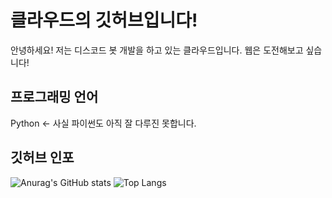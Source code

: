 # 클라우드의 깃허브입니다!
안녕하세요! 저는 디스코드 봇 개발을 하고 있는 클라우드입니다.
웹은 도전해보고 싶습니다!

## 프로그래밍 언어
Python ← 사실 파이썬도 아직 잘 다루진 못합니다.

## 깃허브 인포
![Anurag's GitHub stats](https://github-readme-stats.vercel.app/api?username=backspaceCL&show_icons=true&theme=tokyonight)
![Top Langs](https://github-readme-stats.vercel.app/api/top-langs/?username=backspaceCL&layout=compact&theme=tokyonight)
